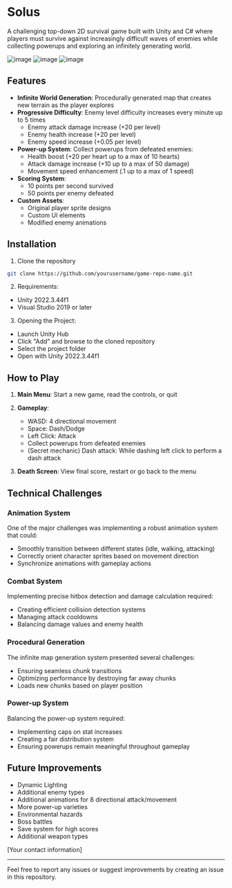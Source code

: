 # Solus

A challenging top-down 2D survival game built with Unity and C# where players must survive against increasingly difficult waves of enemies while collecting powerups and exploring an infinitely generating world.

![image](https://github.com/user-attachments/assets/b808fd41-47fc-4141-9150-5bf05f393246)
![image](https://github.com/user-attachments/assets/a2413758-dfdd-4a38-babc-ccb12fc6094d)
![image](https://github.com/user-attachments/assets/449b368e-9642-4fb6-9f3a-73752f454889)


## Features

- **Infinite World Generation**: Procedurally generated map that creates new terrain as the player explores
- **Progressive Difficulty**: Enemy level difficulty increases every minute up to 5 times
  - Enemy attack damage increase (+20 per level)
  - Enemy health increase (+20 per level)
  - Enemy speed increase (+0.05 per level)
- **Power-up System**: Collect powerups from defeated enemies:
  - Health boost (+20 per heart up to a max of 10 hearts)
  - Attack damage increase (+10 up to a max of 50 damage)
  - Movement speed enhancement (.1 up to a max of 1 speed)
- **Scoring System**:
  - 10 points per second survived
  - 50 points per enemy defeated
- **Custom Assets**:
  - Original player sprite designs 
  - Custom UI elements
  - Modified enemy animations

## Installation

1. Clone the repository
```bash
git clone https://github.com/yourusername/game-repo-name.git
```

2. Requirements:
- Unity 2022.3.44f1
- Visual Studio 2019 or later 

3. Opening the Project:
- Launch Unity Hub
- Click "Add" and browse to the cloned repository
- Select the project folder
- Open with Unity 2022.3.44f1

## How to Play

1. **Main Menu**: Start a new game, read the controls, or quit
  
2. **Gameplay**:
   - WASD: 4 directional movement 
   - Space: Dash/Dodge
   - Left Click: Attack
   - Collect powerups from defeated enemies
   - (Secret mechanic) Dash attack: While dashing left click to perform a dash attack
    
3. **Death Screen**: View final score, restart or go back to the menu

## Technical Challenges

### Animation System
One of the major challenges was implementing a robust animation system that could:
- Smoothly transition between different states (idle, walking, attacking)
- Correctly orient character sprites based on movement direction
- Synchronize animations with gameplay actions

### Combat System
Implementing precise hitbox detection and damage calculation required:
- Creating efficient collision detection systems
- Managing attack cooldowns
- Balancing damage values and enemy health

### Procedural Generation
The infinite map generation system presented several challenges:
- Ensuring seamless chunk transitions
- Optimizing performance by destroying far away chunks
- Loads new chunks based on player position

### Power-up System
Balancing the power-up system required:
- Implementing caps on stat increases
- Creating a fair distribution system
- Ensuring powerups remain meaningful throughout gameplay

## Future Improvements

- Dynamic Lighting
- Additional enemy types
- Additional animations for 8 directional attack/movement
- More power-up varieties
- Environmental hazards
- Boss battles
- Save system for high scores
- Additional weapon types


[Your contact information]

---
Feel free to report any issues or suggest improvements by creating an issue in this repository.
